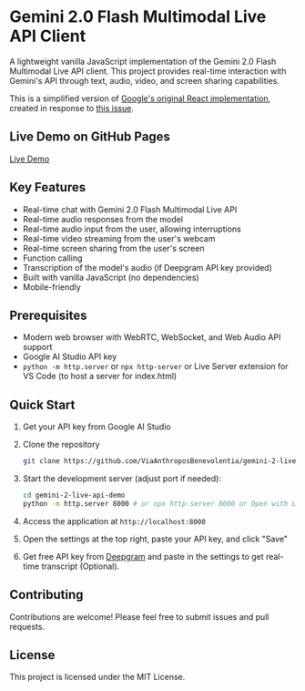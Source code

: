 # Gemini 2.0 Flash Multimodal Live API Client

A lightweight vanilla JavaScript implementation of the Gemini 2.0 Flash Multimodal Live API client. This project provides real-time interaction with Gemini's API through text, audio, video, and screen sharing capabilities.

This is a simplified version of [Google's original React implementation](https://github.com/google-gemini/multimodal-live-api-web-console), created in response to [this issue](https://github.com/google-gemini/multimodal-live-api-web-console/issues/19).

## Live Demo on GitHub Pages

[Live Demo](https://viaanthroposbenevolentia.github.io/gemini-2-live-api-demo/)

## Key Features

- Real-time chat with Gemini 2.0 Flash Multimodal Live API
- Real-time audio responses from the model
- Real-time audio input from the user, allowing interruptions
- Real-time video streaming from the user's webcam
- Real-time screen sharing from the user's screen
- Function calling
- Transcription of the model's audio (if Deepgram API key provided)
- Built with vanilla JavaScript (no dependencies)
- Mobile-friendly

## Prerequisites

- Modern web browser with WebRTC, WebSocket, and Web Audio API support
- Google AI Studio API key
- `python -m http.server` or `npx http-server` or Live Server extension for VS Code (to host a server for index.html)

## Quick Start

1. Get your API key from Google AI Studio
2. Clone the repository

   ```bash
   git clone https://github.com/ViaAnthroposBenevolentia/gemini-2-live-api-demo.git
   ```

3. Start the development server (adjust port if needed):

   ```bash
   cd gemini-2-live-api-demo
   python -m http.server 8000 # or npx http-server 8000 or Open with Live Server extension for VS Code
   ```

4. Access the application at `http://localhost:8000`

5. Open the settings at the top right, paste your API key, and click "Save"
6. Get free API key from [Deepgram](https://deepgram.com/pricing) and paste in the settings to get real-time transcript (Optional).

## Contributing

Contributions are welcome! Please feel free to submit issues and pull requests.

## License

This project is licensed under the MIT License.
